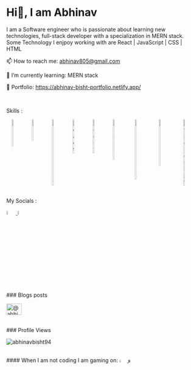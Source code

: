 # Hi👋, I am Abhinav

I am a Software engineer who is passionate about learning new technologies, full-stack developer with a specialization in MERN stack.
Some Technology I enjpoy working with are React | JavaScript | CSS | HTML 

📫 How to reach me: abhinav805@gmail.com

🌱 I’m currently learning: MERN stack

🔭 Portfolio: https://abhinav-bisht-portfolio.netlify.app/

<br/>
<p>Skills : </p>
<div style="display: flex; justify-content: space-around; width: 100%; margin-top:0">
  <img style="width: 5%" src="https://cdn-icons-png.flaticon.com/512/888/888859.png" alt="HTML" />
  <img style="width: 5%" src="https://cdn-icons-png.flaticon.com/512/888/888847.png" alt="CSS" />
  <img style="width: 5%" src="https://cdn-icons-png.flaticon.com/512/5968/5968292.png" alt="JavaScript" />
  <img style="width: 5%" src="https://cdn-icons-png.flaticon.com/512/3334/3334886.png" alt="React" />
  <img style="width: 5%" src="https://raw.githubusercontent.com/reduxjs/redux/master/logo/logo.png" alt="Redux" />
  <img style="width: 6%" src="https://icon-library.com/images/node-js-icon/node-js-icon-8.jpg" alt="Node JS" />
  <img style="width: 7%" src="https://www.mementotech.in/assets/images/icons/express.png" alt="Express JS" />
  <img style="width: 7%" src="https://img.icons8.com/color/452/mongodb.png" alt="Mango DB" />
  <img style="width: 5%" src="https://cdn-icons-png.flaticon.com/512/5968/5968381.png" alt="TypeScript" />
</div>

<br/>
<p>My Socials :</p>
<a href="https://www.linkedin.com/in/abhinav-bisht-1012"> <img style="width: 5%" src="https://cdn-icons.flaticon.com/png/512/3536/premium/3536505.png?token=exp=1653668349~hmac=e6facb503867cef0d19e97515057caf7" alt="LinkedIn" /> </a>
<a href="https://twitter.com/abhinav805"> <img style="width: 5%" src="https://cdn-icons.flaticon.com/png/512/2504/premium/2504947.png?token=exp=1653669169~hmac=9d4c107ba069004ef7b224e60c4a95b2" alt="Twitter" /> </a>
<br/>

<br/>
### Blogs posts
<p align="left">
<a href="https://medium.com/@abhinav805" target="blank"><img align="center" src="https://raw.githubusercontent.com/rahuldkjain/github-profile-readme-generator/master/src/images/icons/Social/medium.svg" alt="@abhinav805" height="30" width="40" /></a>
</p>

<br/>
### Profile Views
<p align="left"> <img src="https://komarev.com/ghpvc/?username=abhinavbisht94&label=Profile%20views&color=0e75b6&style=flat" alt="abhinavbisht94" /> </p>

<br/>
#### When I am not coding I am gaming on:
<a href="https://discordapp.com/users/432924416830210048"> <img style="width: 4%" src="https://cdn-icons.flaticon.com/png/512/2335/premium/2335279.png?token=exp=1653669558~hmac=814595d8e7cc40c9f642978215254612" alt="Discord Icon" /> </a>
<a href=""> <img style="width: 4%" src="https://icons.iconarchive.com/icons/papirus-team/papirus-apps/256/steam-icon.png" alt="Steam Icon" /> </a>








<!--
<a href="tel:+919997114838"><img style="width: 4%" src="https://i.ibb.co/hX2Gyzc/4213179.png" alt="Phone No." /> </a>
<a href=""> <img style="width: 4%" src="https://cdn-icons-png.flaticon.com/512/588/588308.png" alt="Dota 2 icon" /> </a>
<a href=""> <img style="width: 4%" src="https://i.ibb.co/yyMwGzj/pngwing-com.png" alt="War Thunder" /> </a>

<a href="https://medium.com/@abhinav805"> <img style="width: 4%" src="https://i.ibb.co/J3tKkkZ/2504925.png" alt="Medium" /> </a>

<a href=""> <img style="width: 3%" src="" alt="" /> </a>

🔭 🌱 👯 🤔 💬 📫 😄 ⚡
-->
